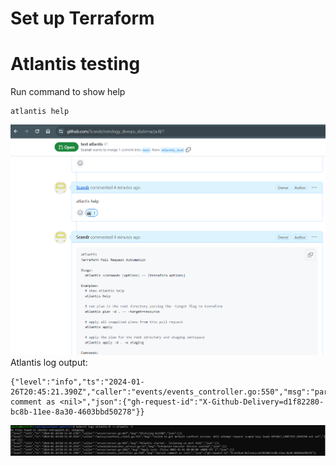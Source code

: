# Set up Terraform

# Atlantis testing
Run command to show help
```
atlantis help
```
![atlantis_help](images/atlantis_help.PNG)
<br>
Atlantis log output:
```
{"level":"info","ts":"2024-01-26T20:45:21.390Z","caller":"events/events_controller.go:550","msg":"parsed comment as <nil>","json":{"gh-request-id":"X-Github-Delivery=d1f82280-bc8b-11ee-8a30-4603bbd50278"}}
```
![atlantis_help_log](images/atlantis_help_log.PNG)


